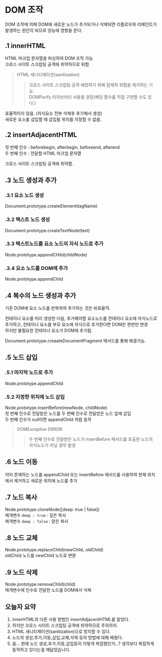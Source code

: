 # DOM 조작

DOM 조작에 의해 DOM에 새로운 노드가 추가되거나 삭제되면 리플로우와 리페인트가 발생하는 원인이 되므로 성능에 영향을 준다.

## .1 innerHTML

HTML 마크업 문자열을 파싱하여 DOM 조작 가능  
 크로스 사이트 스크립팅 공격에 취약하므로 위험

> HTML 새니티제이션(sanitization)
>
> > 크로스 사이트 스크립팅 공격 예방하기 위해 잠재적 위험을 제거하는 기능.  
> > DOMPurify 라이브러리 사용을 권장(해당 함수를 직접 구현할 수도 있다.)

효율적이지 않음. (자식요소 전부 삭제후 추가해서 생성)  
 새로운 요소를 삽입할 때 삽입될 위치를 지정할 수 없음.

## .2 insertAdjacentHTML

첫 번째 인수 : beforebegin, afterbegin, beforeend, afterend  
 두 번째 인수 : 전달할 HTML 마크업 문자열

크로스 사이트 스크립팅 공격에 취약함.

## .3 노드 생성과 추가

### .3.1 요소 노드 생성

Document.prototype.createElement(tagName)

### .3.2 텍스트 노드 생성

Document.prototype.createTextNode(text)

### .3.3 텍스트노드를 요소 노드의 자식 노드로 추가

Node.prototype.appendCHild(childNode)

### .3.4 요소 노드를 DOM에 추가

Node.prototype.appendChild

## .4 복수의 노드 생성과 추가

기존 DOM에 요소 노드를 반복하여 추가하는 것은 비효율적.

컨테이너 요소를 미리 생성한 다음, 추가해야할 요소노드를 컨테이너 요소에 자식노드로 추가하고, 컨테이너 요소를 부모 요소에 자식으로 추가한다면 DOM은 한번만 변경  
 하지만 불필요한 컨테이너 요소가 DOM에 추가됨.

Document.prototype.creaateDocumentFragment 메서드를 통해 해결가능.

## .5 노드 삽입

### .5.1 마지막 노드로 추가

Node.prototype.appendChild

### .5.2 지정한 위치에 노드 삽입

Node.prototype.insertBefore(newNode, childNode)  
 첫 번째 인수로 전달받은 노드를 두 번째 인수로 전달받은 노드 앞에 삽입  
 두 번째 인수가 null이면 appendChild 처럼 동작

> DOMException ERROR
>
> > 두 번째 인수로 전달받은 노드가 insertBefore 메서드를 호출한 노드의 자식노드가 아닐 경우 발생

## .6 노드 이동

이미 존재하는 노드를 appendChild 또는 insertBefore 메서드를 사용하여 현재 위치에서 제거하고 새로운 위치에 노드를 추가

## .7 노드 복사

Node.prototype.cloneNode([deep: true | false])  
 매개변수 `deep : true` : 깊은 복사  
 매개변수 `deep : false` : 얕은 복사

## .8 노드 교체

Node.prototype.replaceChild(newChild, oldChild)  
 oldChild 노드를 newChild 노드로 변환

## .9 노드 삭제

Node.prototype.removeChild(child)  
 매개변수에 인수로 전달한 노드를 DOM에서 삭제

## 오늘자 요약

1. innerHTML의 다른 사용 방법인 insertAdjacentHTML를 알았다.
2. 하지만 크로스 사이트 스크립팅 공격에 취약하므로 주의하자.
3. HTML 새니티제이션(sanitization)으로 방지할 수 있다.
4. 노드의 생성,추가,이동,삽입,교체,삭제 등의 방법에 대해 배웠다.
5. 음... 원래 노드 생성,추가,이동,삽입등이 이렇게 복잡했던가...? 생각보다 복잡하게 동작하고 있다는걸 깨달았습니다.
